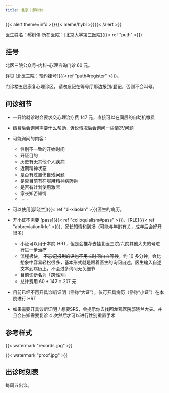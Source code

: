 ```yaml
---
title: 北京｜郝树伟
---
```


{{< alert theme=info >}}{{< meme/hybl >}}{{< /alert >}}

医生姓名：郝树伟
所在医院：[北京大学第三医院]({{< ref "puth" >}})

## 挂号

北医三院公众号-内科-心理咨询门诊 60 元。

详见 [北医三院：预约挂号]({{< ref "puth#register" >}})。

门诊楼五层康复心理诊区，请勿忘记在等号厅那边报到/登记，否则不会叫号。

## 问诊细节

<!-- - 一次性开证可能与 [pass]({{< ref "colloquialism#pass" >}})，[RLE]({{< ref "abbreviation#rle" >}})有关。-->
- 一开始就诊时会要求交心理治疗费 147 元，直接可以在同层的自助机缴费
- 缴费后会询问需要什么帮助，诉说情况后会询问一些情况/问题
- 可能询问的内容：
  - 性别不一致的开始时间
  - 开证目的
  - 历史有无其他个人疾病
  - 近期精神状态
  - 是否有过自伤自残问题
  - 是否目前有在服用精神病药物
  - 是否有计划使用激素
  - 家长知否知情
  - ······

- 可以使用[邸晓兰]({{< ref "di-xiaolan" >}})医生的病历。
- 开小证不需要 [pass]({{< ref "colloquialism#pass" >}})、[RLE]({{< ref "abbreviation#rle" >}})、家长知情和到场（可能与年龄有关，成年后会好开很多）
  - 小证可以用于本院 HRT，但是会推荐去挂北医三院/六院其他大夫的号进行进一步治疗
  - 流程极快， ~~不忘记报到的话也不用长时间白白等候~~，约 10 多分钟，会比想象中容易轻松很多，基本形式就是跟着医生的询问自述，医生输入自述文本到病历上，不会过多询问无关细节
  - 目前诊断名为「跨性别」
  - 总计费用 60 + 147 = 207 元
- 目前已经不再开具诊断证明（俗称“大证”），仅可开具病历（俗称“小证”）在本院进行 HRT
- 如果需要开具诊断证明 / 想要SRS，会提示你去找回龙观医院邸晓兰大夫。并且会告知需要复诊 4 次然后才可以进行性别重置手术

## 参考样式

{{< watermark "records.jpg" >}}

{{< watermark "proof.jpg" >}}

## 出诊时刻表

每周五出诊。
